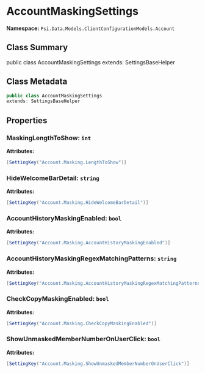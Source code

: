 # AccountMaskingSettings

**Namespace:** `Psi.Data.Models.ClientConfigurationModels.Account`

## Class Summary

public class AccountMaskingSettings
extends: SettingsBaseHelper

## Class Metadata

```typescript
public class AccountMaskingSettings
extends: SettingsBaseHelper
```

## Properties

### MaskingLengthToShow: `int`

**Attributes:**
```csharp
[SettingKey("Account.Masking.LengthToShow")]
```

### HideWelcomeBarDetail: `string`

**Attributes:**
```csharp
[SettingKey("Account.Masking.HideWelcomeBarDetail")]
```

### AccountHistoryMaskingEnabled: `bool`

**Attributes:**
```csharp
[SettingKey("Account.Masking.AccountHistoryMaskingEnabled")]
```

### AccountHistoryMaskingRegexMatchingPatterns: `string`

**Attributes:**
```csharp
[SettingKey("Account.Masking.AccountHistoryMaskingRegexMatchingPatterns")]
```

### CheckCopyMaskingEnabled: `bool`

**Attributes:**
```csharp
[SettingKey("Account.Masking.CheckCopyMaskingEnabled")]
```

### ShowUnmaskedMemberNumberOnUserClick: `bool`



**Attributes:**
```csharp
[SettingKey("Account.Masking.ShowUnmaskedMemberNumberOnUserClick")]
```
